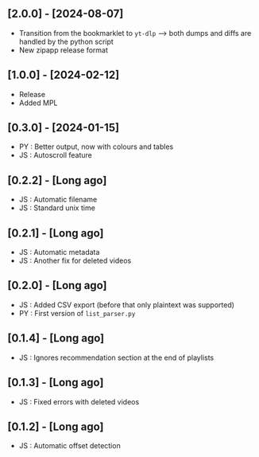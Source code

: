 ## [2.0.0] - [2024-08-07]
- Transition from the bookmarklet to `yt-dlp` --> both dumps and diffs are handled by the python script
- New zipapp release format

## [1.0.0] - [2024-02-12]
- Release
- Added MPL

## [0.3.0] - [2024-01-15]
- PY : Better output, now with colours and tables
- JS : Autoscroll feature

## [0.2.2] - [Long ago]
- JS : Automatic filename
- JS : Standard unix time

## [0.2.1] - [Long ago]
- JS : Automatic metadata
- JS : Another fix for deleted videos

## [0.2.0] - [Long ago]
- JS : Added CSV export (before that only plaintext was supported)
- PY : First version of `list_parser.py`

## [0.1.4] - [Long ago]
- JS : Ignores recommendation section at the end of playlists

## [0.1.3] - [Long ago]
- JS : Fixed errors with deleted videos

## [0.1.2] - [Long ago]
- JS : Automatic offset detection